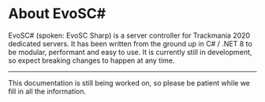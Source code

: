 # About EvoSC#

EvoSC# (spoken: EvoSC Sharp) is a server controller for Trackmania 2020 dedicated servers.
It has been written from the ground up in C# / .NET 8 to be modular, performant and easy to use.
It is currently still in development, so expect breaking changes to happen at any time.
___

This documentation is still being worked on, so please be patient while we fill in all the information.